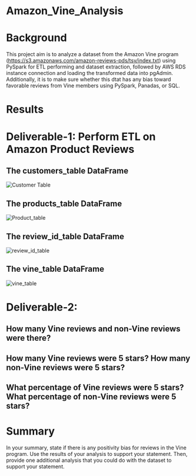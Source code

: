 # Amazon_Vine_Analysis
# Background

This project aim is to analyze a dataset from the Amazon Vine program (https://s3.amazonaws.com/amazon-reviews-pds/tsv/index.txt) using PySpark for ETL performing and dataset extraction, followed by AWS RDS instance connection and loading the transformed data into pgAdmin. Additionally, it is to make sure whether this dtat has any bias toward favorable reviews from Vine members using PySpark, Panadas, or SQL.

# Results
# Deliverable-1: Perform ETL on Amazon Product Reviews

## The customers_table DataFrame
![Customer Table](https://user-images.githubusercontent.com/100442163/175123649-b9c23149-bf4a-4e3c-8191-155d5f8ca5be.png)

## The products_table DataFrame
![Product_table](https://user-images.githubusercontent.com/100442163/175123917-35762b55-201b-4073-9af0-3d19e65e4e5c.png)

## The review_id_table DataFrame
![review_id_table](https://user-images.githubusercontent.com/100442163/175124158-0bee5aac-4bfb-4ed0-b405-5ab5ecf04a0a.png)

## The vine_table DataFrame
![vine_table](https://user-images.githubusercontent.com/100442163/175124399-1ddab318-0114-4e2e-a7e0-f56e9037bc18.png)

# Deliverable-2:
## How many Vine reviews and non-Vine reviews were there?
    

## How many Vine reviews were 5 stars? How many non-Vine reviews were 5 stars?



## What percentage of Vine reviews were 5 stars? What percentage of non-Vine reviews were 5 stars?

# Summary
In your summary, state if there is any positivity bias for reviews in the Vine program. Use the results of your analysis to support your statement. Then, provide one additional analysis that you could do with the dataset to support your statement.
